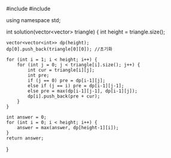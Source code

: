 #include <string>
#include <vector>

using namespace std;

int solution(vector<vector<int>> triangle) {
    int height = triangle.size();
    
    vector<vector<int>> dp(height);
    dp[0].push_back(triangle[0][0]); //초기화
    
    for (int i = 1; i < height; i++) {
        for (int j = 0; j < triangle[i].size(); j++) {
            int cur = triangle[i][j];
            int pre; 
            if (j == 0) pre = dp[i-1][j];
            else if (j == i) pre = dp[i-1][j-1];
            else pre = max(dp[i-1][j-1], dp[i-1][j]);
            dp[i].push_back(pre + cur);
        }
    }
    
    int answer = 0;
    for (int i = 0; i < height; i++) {
        answer = max(answer, dp[height-1][i]);
    }
    return answer;
}
